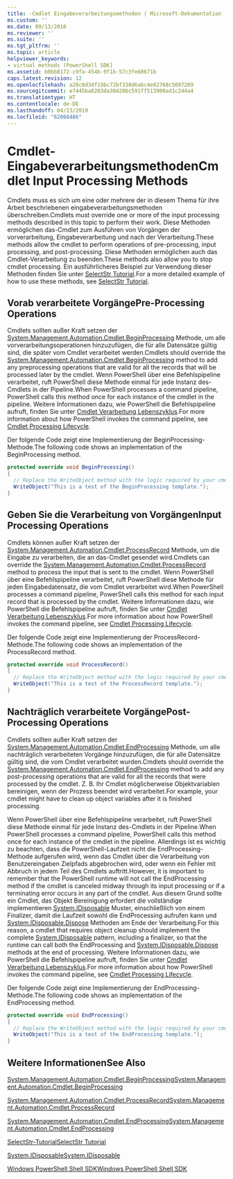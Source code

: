 ```yaml
---
title: -Cmdlet Eingabeverarbeitungsmethoden | Microsoft-Dokumentation
ms.custom: ''
ms.date: 09/13/2016
ms.reviewer: ''
ms.suite: ''
ms.tgt_pltfrm: ''
ms.topic: article
helpviewer_keywords:
- virtual methods (PowerShell SDK]
ms.assetid: b0bb8172-c9fa-454b-9f1b-57c3fe60671b
caps.latest.revision: 12
ms.openlocfilehash: a28c8d3df19bc72bf338d6abc4e02768c5097209
ms.sourcegitcommit: e7445ba8203da304286c591ff513900ad1c244a4
ms.translationtype: HT
ms.contentlocale: de-DE
ms.lasthandoff: 04/23/2019
ms.locfileid: "62068486"
---
```

# <a name="cmdlet-input-processing-methods"></a><span data-ttu-id="2a6e6-102">Cmdlet-Eingabeverarbeitungsmethoden</span><span class="sxs-lookup"><span data-stu-id="2a6e6-102">Cmdlet Input Processing Methods</span></span>

<span data-ttu-id="2a6e6-103">Cmdlets muss es sich um eine oder mehrere der in diesem Thema für ihre Arbeit beschriebenen eingabeverarbeitungsmethoden überschreiben.</span><span class="sxs-lookup"><span data-stu-id="2a6e6-103">Cmdlets must override one or more of the input processing methods described in this topic to perform their work.</span></span>
<span data-ttu-id="2a6e6-104">Diese Methoden ermöglichen das-Cmdlet zum Ausführen von Vorgängen der vorverarbeitung, Eingabeverarbeitung und nach der Verarbeitung.</span><span class="sxs-lookup"><span data-stu-id="2a6e6-104">These methods allow the cmdlet to perform operations of pre-processing, input processing, and post-processing.</span></span>
<span data-ttu-id="2a6e6-105">Diese Methoden ermöglichen auch das Cmdlet-Verarbeitung zu beenden.</span><span class="sxs-lookup"><span data-stu-id="2a6e6-105">These methods also allow you to stop cmdlet processing.</span></span>
<span data-ttu-id="2a6e6-106">Ein ausführlicheres Beispiel zur Verwendung dieser Methoden finden Sie unter [SelectStr Tutorial](selectstr-tutorial.md).</span><span class="sxs-lookup"><span data-stu-id="2a6e6-106">For a more detailed example of how to use these methods, see [SelectStr Tutorial](selectstr-tutorial.md).</span></span>

## <a name="pre-processing-operations"></a><span data-ttu-id="2a6e6-107">Vorab verarbeitete Vorgänge</span><span class="sxs-lookup"><span data-stu-id="2a6e6-107">Pre-Processing Operations</span></span>

<span data-ttu-id="2a6e6-108">Cmdlets sollten außer Kraft setzen der [System.Management.Automation.Cmdlet.BeginProcessing](/dotnet/api/System.Management.Automation.Cmdlet.BeginProcessing) Methode, um alle vorverarbeitungsoperationen hinzuzufügen, die für alle Datensätze gültig sind, die später vom Cmdlet verarbeitet werden.</span><span class="sxs-lookup"><span data-stu-id="2a6e6-108">Cmdlets should override the [System.Management.Automation.Cmdlet.BeginProcessing](/dotnet/api/System.Management.Automation.Cmdlet.BeginProcessing) method to add any preprocessing operations that are valid for all the records that will be processed later by the cmdlet.</span></span>
<span data-ttu-id="2a6e6-109">Wenn PowerShell über eine Befehlspipeline verarbeitet, ruft PowerShell diese Methode einmal für jede Instanz des-Cmdlets in der Pipeline.</span><span class="sxs-lookup"><span data-stu-id="2a6e6-109">When PowerShell processes a command pipeline, PowerShell calls this method once for each instance of the cmdlet in the pipeline.</span></span>
<span data-ttu-id="2a6e6-110">Weitere Informationen dazu, wie PowerShell die Befehlspipeline aufruft, finden Sie unter [Cmdlet Verarbeitung Lebenszyklus](/previous-versions/ms714429(v=vs.85)).</span><span class="sxs-lookup"><span data-stu-id="2a6e6-110">For more information about how PowerShell invokes the command pipeline, see [Cmdlet Processing Lifecycle](/previous-versions/ms714429(v=vs.85)).</span></span>

<span data-ttu-id="2a6e6-111">Der folgende Code zeigt eine Implementierung der BeginProcessing-Methode.</span><span class="sxs-lookup"><span data-stu-id="2a6e6-111">The following code shows an implementation of the BeginProcessing method.</span></span>

```csharp
protected override void BeginProcessing()
{
  // Replace the WriteObject method with the logic required by your cmdlet.
  WriteObject("This is a test of the BeginProcessing template.");
}
```

## <a name="input-processing-operations"></a><span data-ttu-id="2a6e6-112">Geben Sie die Verarbeitung von Vorgängen</span><span class="sxs-lookup"><span data-stu-id="2a6e6-112">Input Processing Operations</span></span>

<span data-ttu-id="2a6e6-113">Cmdlets können außer Kraft setzen der [System.Management.Automation.Cmdlet.ProcessRecord](/dotnet/api/System.Management.Automation.Cmdlet.ProcessRecord) Methode, um die Eingabe zu verarbeiten, die an das-Cmdlet gesendet wird.</span><span class="sxs-lookup"><span data-stu-id="2a6e6-113">Cmdlets can override the [System.Management.Automation.Cmdlet.ProcessRecord](/dotnet/api/System.Management.Automation.Cmdlet.ProcessRecord) method to process the input that is sent to the cmdlet.</span></span>
<span data-ttu-id="2a6e6-114">Wenn PowerShell über eine Befehlspipeline verarbeitet, ruft PowerShell diese Methode für jeden Eingabedatensatz, die vom Cmdlet verarbeitet wird.</span><span class="sxs-lookup"><span data-stu-id="2a6e6-114">When PowerShell processes a command pipeline, PowerShell calls this method for each input record that is processed by the cmdlet.</span></span>
<span data-ttu-id="2a6e6-115">Weitere Informationen dazu, wie PowerShell die Befehlspipeline aufruft, finden Sie unter [Cmdlet Verarbeitung Lebenszyklus](/previous-versions/ms714429(v=vs.85)).</span><span class="sxs-lookup"><span data-stu-id="2a6e6-115">For more information about how PowerShell invokes the command pipeline, see [Cmdlet Processing Lifecycle](/previous-versions/ms714429(v=vs.85)).</span></span>

<span data-ttu-id="2a6e6-116">Der folgende Code zeigt eine Implementierung der ProcessRecord-Methode.</span><span class="sxs-lookup"><span data-stu-id="2a6e6-116">The following code shows an implementation of the ProcessRecord method.</span></span>

```csharp
protected override void ProcessRecord()
{
  // Replace the WriteObject method with the logic required by your cmdlet.
  WriteObject("This is a test of the ProcessRecord template.");
}
```

## <a name="post-processing-operations"></a><span data-ttu-id="2a6e6-117">Nachträglich verarbeitete Vorgänge</span><span class="sxs-lookup"><span data-stu-id="2a6e6-117">Post-Processing Operations</span></span>

<span data-ttu-id="2a6e6-118">Cmdlets sollten außer Kraft setzen der [System.Management.Automation.Cmdlet.EndProcessing](/dotnet/api/System.Management.Automation.Cmdlet.EndProcessing) Methode, um alle nachträglich verarbeiteten Vorgänge hinzuzufügen, die für alle Datensätze gültig sind, die vom Cmdlet verarbeitet wurden.</span><span class="sxs-lookup"><span data-stu-id="2a6e6-118">Cmdlets should override the [System.Management.Automation.Cmdlet.EndProcessing](/dotnet/api/System.Management.Automation.Cmdlet.EndProcessing) method to add any post-processing operations that are valid for all the records that were processed by the cmdlet.</span></span>
<span data-ttu-id="2a6e6-119">Z. B. Ihr Cmdlet möglicherweise Objektvariablen bereinigen, wenn der Prozess beendet wird verarbeitet.</span><span class="sxs-lookup"><span data-stu-id="2a6e6-119">For example, your cmdlet might have to clean up object variables after it is finished processing.</span></span>

<span data-ttu-id="2a6e6-120">Wenn PowerShell über eine Befehlspipeline verarbeitet, ruft PowerShell diese Methode einmal für jede Instanz des-Cmdlets in der Pipeline.</span><span class="sxs-lookup"><span data-stu-id="2a6e6-120">When PowerShell processes a command pipeline, PowerShell calls this method once for each instance of the cmdlet in the pipeline.</span></span>
<span data-ttu-id="2a6e6-121">Allerdings ist es wichtig zu beachten, dass die PowerShell-Laufzeit nicht die EndProcessing-Methode aufgerufen wird, wenn das Cmdlet über die Verarbeitung von Benutzereingaben Zielpfads abgebrochen wird, oder wenn ein Fehler mit Abbruch in jedem Teil des Cmdlets auftritt.</span><span class="sxs-lookup"><span data-stu-id="2a6e6-121">However, it is important to remember that the PowerShell runtime will not call the EndProcessing method if the cmdlet is canceled midway through its input processing or if a terminating error occurs in any part of the cmdlet.</span></span>
<span data-ttu-id="2a6e6-122">Aus diesem Grund sollte ein Cmdlet, das Objekt Bereinigung erfordert die vollständige implementieren [System.IDisposable](/dotnet/api/System.IDisposable) Muster, einschließlich von einem Finalizer, damit die Laufzeit sowohl die EndProcessing aufrufen kann und [ System.IDisposable.Dispose](/dotnet/api/System.IDisposable.Dispose) Methoden am Ende der Verarbeitung.</span><span class="sxs-lookup"><span data-stu-id="2a6e6-122">For this reason, a cmdlet that requires object cleanup should implement the complete [System.IDisposable](/dotnet/api/System.IDisposable) pattern, including a finalizer, so that the runtime can call both the EndProcessing and [System.IDisposable.Dispose](/dotnet/api/System.IDisposable.Dispose) methods at the end of processing.</span></span>
<span data-ttu-id="2a6e6-123">Weitere Informationen dazu, wie PowerShell die Befehlspipeline aufruft, finden Sie unter [Cmdlet Verarbeitung Lebenszyklus](/previous-versions/ms714429(v=vs.85)).</span><span class="sxs-lookup"><span data-stu-id="2a6e6-123">For more information about how PowerShell invokes the command pipeline, see [Cmdlet Processing Lifecycle](/previous-versions/ms714429(v=vs.85)).</span></span>

<span data-ttu-id="2a6e6-124">Der folgende Code zeigt eine Implementierung der EndProcessing-Methode.</span><span class="sxs-lookup"><span data-stu-id="2a6e6-124">The following code shows an implementation of the EndProcessing method.</span></span>

```csharp
protected override void EndProcessing()
{
  // Replace the WriteObject method with the logic required by your cmdlet.
  WriteObject("This is a test of the EndProcessing template.");
}
```

## <a name="see-also"></a><span data-ttu-id="2a6e6-125">Weitere Informationen</span><span class="sxs-lookup"><span data-stu-id="2a6e6-125">See Also</span></span>

[<span data-ttu-id="2a6e6-126">System.Management.Automation.Cmdlet.BeginProcessing</span><span class="sxs-lookup"><span data-stu-id="2a6e6-126">System.Management.Automation.Cmdlet.BeginProcessing</span></span>](/dotnet/api/System.Management.Automation.Cmdlet.BeginProcessing)

[<span data-ttu-id="2a6e6-127">System.Management.Automation.Cmdlet.ProcessRecord</span><span class="sxs-lookup"><span data-stu-id="2a6e6-127">System.Management.Automation.Cmdlet.ProcessRecord</span></span>](/dotnet/api/System.Management.Automation.Cmdlet.ProcessRecord)

[<span data-ttu-id="2a6e6-128">System.Management.Automation.Cmdlet.EndProcessing</span><span class="sxs-lookup"><span data-stu-id="2a6e6-128">System.Management.Automation.Cmdlet.EndProcessing</span></span>](/dotnet/api/System.Management.Automation.Cmdlet.EndProcessing)

[<span data-ttu-id="2a6e6-129">SelectStr-Tutorial</span><span class="sxs-lookup"><span data-stu-id="2a6e6-129">SelectStr Tutorial</span></span>](selectstr-tutorial.md)

[<span data-ttu-id="2a6e6-130">System.IDisposable</span><span class="sxs-lookup"><span data-stu-id="2a6e6-130">System.IDisposable</span></span>](/dotnet/api/System.IDisposable)

[<span data-ttu-id="2a6e6-131">Windows PowerShell Shell SDK</span><span class="sxs-lookup"><span data-stu-id="2a6e6-131">Windows PowerShell Shell SDK</span></span>](../windows-powershell-reference.md)

